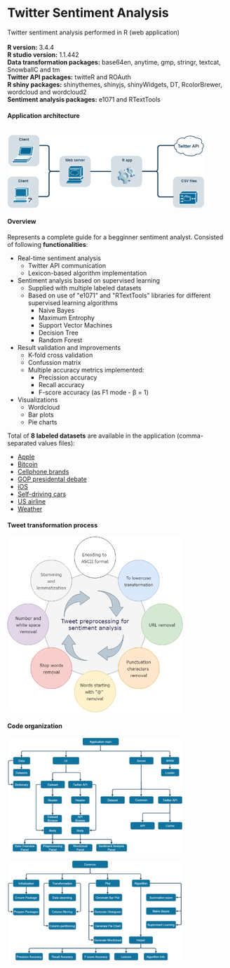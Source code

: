 # Twitter Sentiment Analysis

Twitter sentiment analysis performed in R (web application) <br/><br/>
**R version:** 3.4.4 <br />
**R studio version:** 1.1.442 <br />
**Data transformation packages:** base64en, anytime, gmp, stringr, textcat, SnowballC and tm <br />
**Twitter API packages:** twitteR and ROAuth <br />
**R shiny packages:** shinythemes, shinyjs, shinyWidgets, DT, RcolorBrewer, wordcloud and wordcloud2 <br />
**Sentiment analysis packages:** e1071 and RTextTools <br />

#### **Application architecture**

<p >
  <br />
  <img src="/documentation/Application_architecture.png" width="450">
</p>

#### **Overview**

Represents a complete guide for a begginner sentiment analyst. Consisted of following **functionalities**:

* Real-time sentiment analysis
  * Twitter API communication
  * Lexicon-based algorithm implementation
* Sentiment analysis based on supervised learning
  * Supplied with multiple labeled datasets
  * Based on use of "e1071" and "RTextTools" libraries for different supervised learning algorithms
    * Naive Bayes
    * Maximum Entrophy
    * Support Vector Machines
    * Decision Tree
    * Random Forest
* Result validation and improvements
  * K-fold cross validation
  * Confussion matrix
  * Multiple accuracy metrics implemented:
    * Precission accuracy
    * Recall accuracy
    * F-score accuracy (as F1 mode - β = 1)
* Visualizations
  * Wordcloud
  * Bar plots
  * Pie charts
 
Total of **8 labeled datasets** are available in the application (comma-separated values files):

* [Apple](https://data.world/crowdflower/apple-twitter-sentiment)
* [Bitcoin](https://www.kaggle.com/skularat/bitcoin-tweets)
* [Cellphone brands](https://data.world/crowdflower/brands-and-product-emotions)
* [GOP presidental debate](https://www.kaggle.com/crowdflower/first-gop-debate-twitter-sentiment)
* [iOS](https://www.kaggle.com/harinav009/sentiment-analysis-of-tweetshar)
* [Self-driving cars](https://data.world/crowdflower/sentiment-self-driving-cars)
* [US airline](https://data.world/socialmediadata/twitter-us-airline-sentiment)
* [Weather](https://data.world/crowdflower/weather-sentiment-evaluated)

#### **Tweet transformation process**

<p>
  <img src="/documentation/Tweet_preprocessing_diagram.png" width="400">
</p>

#### **Code organization**

<p>
  <img src="/documentation/Code_organization.png" width="400"> 
  <br />
  <br />
  <img src="/documentation/Code_organization_common.png" width="400">
</p>

